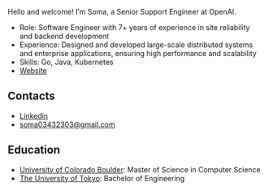 Hello and welcome! I’m Soma, a Senior Support Engineer at OpenAI.

- Role: Software Engineer with 7+ years of experience in site reliability and backend development
- Experience: Designed and developed large-scale distributed systems and enterprise applications, ensuring high performance and scalability
- Skills: Go, Java, Kubernetes
- [Website](https://soma00333.github.io/profile/)

<h2 align="left">Contacts</h2>

- [Linkedin](https://www.linkedin.com/in/soma-utsumi-278a87178/)
- soma03432303@gmail.com

<h2 align="left">Education</h2>

- [University of Colorado Boulder](https://www.colorado.edu/): Master of Science in Computer Science
- [The University of Tokyo](https://www.u-tokyo.ac.jp/en/index.html): Bachelor of Engineering
